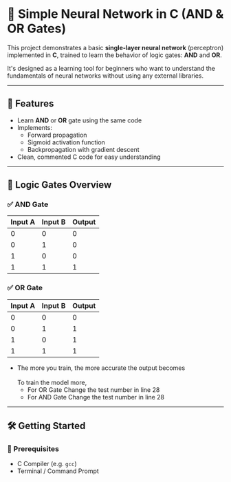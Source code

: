 # 🧠 Simple Neural Network in C (AND & OR Gates)

This project demonstrates a basic **single-layer neural network** (perceptron) implemented in **C**, trained to learn the behavior of logic gates: **AND** and **OR**.

It's designed as a learning tool for beginners who want to understand the fundamentals of neural networks without using any external libraries.

---

## 🚀 Features

- Learn **AND** or **OR** gate using the same code
- Implements:
  - Forward propagation
  - Sigmoid activation function
  - Backpropagation with gradient descent
- Clean, commented C code for easy understanding

---

## 🧪 Logic Gates Overview

### ✅ AND Gate

| Input A | Input B | Output |
|---------|---------|--------|
|   0     |    0    |   0    |
|   0     |    1    |   0    |
|   1     |    0    |   0    |
|   1     |    1    |   1    |

### ✅ OR Gate

| Input A | Input B | Output |
|---------|---------|--------|
|   0     |    0    |   0    |
|   0     |    1    |   1    |
|   1     |    0    |   1    |
|   1     |    1    |   1    |

- The more you train, the more accurate the output becomes<br><br>
  To train the model more,
  - For OR Gate Change the test number in line 28
  - For AND Gate Change the test number in line 28 
---

## 🛠️ Getting Started

### 🔧 Prerequisites

- C Compiler (e.g. `gcc`)
- Terminal / Command Prompt





